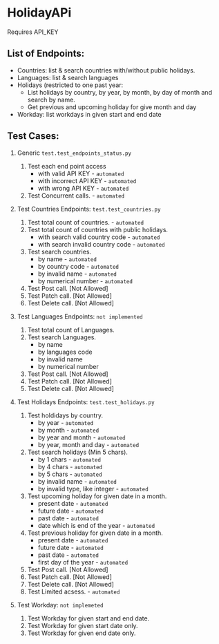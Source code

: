 # HolidayAPi
Requires API_KEY

## List of Endpoints: 
- Countries: list & search countries with/without public holidays.
- Languages: list & search languages
- Holidays (restricted to one past year: 
    - List holidays by country, by year, by month, by day of month and search by name.
    - Get previous and upcoming holiday for give month and day
- Workday: list workdays in given start and end date

## Test Cases:

1. Generic `test.test_endpoints_status.py`
    1. Test each end point access
        - with valid API KEY - `automated`
        - with incorrect API KEY - `automated`
        - with wrong API KEY - `automated`
    2. Test Concurrent calls. - `automated`

2. Test Countries Endpoints: `test.test_countries.py`
    1. Test total count of countries. - `automated`
    2. Test total count of countries with public holidays.
        - with search valid country code - `automated`
        - with search invalid country code - `automated`
    3. Test search countries.
        - by name - `automated`
        - by country code - `automated`
        - by invalid name - `automated`
        - by numerical number - `automated`
    4. Test Post call. [Not Allowed]
    5. Test Patch call. [Not Allowed]
    6. Test Delete call. [Not Allowed]
  
2. Test Languages Endpoints: `not implemented`
    1. Test total count of Languages.
    3. Test search Languages.
        - by name
        - by languages code
        - by invalid name
        - by numerical number
    4. Test Post call. [Not Allowed]
    5. Test Patch call. [Not Allowed]
    6. Test Delete call. [Not Allowed]

3. Test Holidays Endpoints: `test.test_holidays.py`
    1. Test holdidays by country.
        - by year - `automated`
        - by month - `automated`
        - by year and month - `automated`
        - by year, month and day - `automated`
    2. Test search holidays (Min 5 chars).
        - by 1 chars - `automated`
        - by 4 chars - `automated`
        - by 5 chars - `automated`
        - by invalid name - `automated`
        - by invalid type, like integer - `automated`
    3. Test upcoming holiday for given date in a month.
        - present date - `automated`
        - future date - `automated`
        - past date - `automated`
        - date which is end of the year - `automated`
    4. Test previous holiday for given date in a month.
        - present date - `automated`
        - future date - `automated`
        - past date - `automated`
        - first day of the year - `automated`
    5. Test Post call. [Not Allowed]
    6. Test Patch call. [Not Allowed]
    7. Test Delete call. [Not Allowed]
    8. Test Limited acsess. - `automated`

4. Test Workday: `not implemeted`
    1. Test Workday for given start and end date.
    2. Test Workday for given start date only.
    2. Test Workday for given end date only.